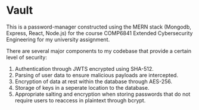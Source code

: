 # Vault
This is a password-manager constructed using the MERN stack (Mongodb, Express, React, Node.js) for the course COMP6841 Extended Cybersecurity Engineering for my university assignment. 

There are several major components to my codebase that provide a certain level of security:

1. Authentication through JWTS encrypted using SHA-512.
2. Parsing of user data to ensure malicious payloads are intercepted.
3. Encryption of data at rest within the database through AES-256.
4. Storage of keys in a seperate location to the database.
5. Appropriate salting and encryption when storing passwords that do not require users to reaccess in plaintext through bcrypt.
